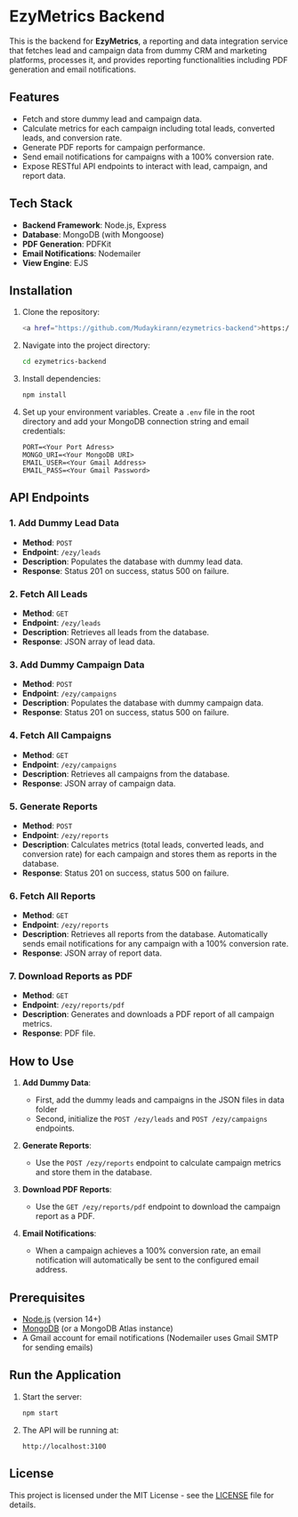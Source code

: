 # EzyMetrics Backend

This is the backend for **EzyMetrics**, a reporting and data integration service that fetches lead and campaign data from dummy CRM and marketing platforms, processes it, and provides reporting functionalities including PDF generation and email notifications.

## Features
- Fetch and store dummy lead and campaign data.
- Calculate metrics for each campaign including total leads, converted leads, and conversion rate.
- Generate PDF reports for campaign performance.
- Send email notifications for campaigns with a 100% conversion rate.
- Expose RESTful API endpoints to interact with lead, campaign, and report data.

## Tech Stack
- **Backend Framework**: Node.js, Express
- **Database**: MongoDB (with Mongoose)
- **PDF Generation**: PDFKit
- **Email Notifications**: Nodemailer
- **View Engine**: EJS

## Installation

1. Clone the repository:

    ```bash
    <a href="https://github.com/Mudaykirann/ezymetrics-backend">https://github.com/Mudaykirann/ezymetrics-backend</a>
    ```

3. Navigate into the project directory:

    ```bash
    cd ezymetrics-backend
    ```

4. Install dependencies:

    ```bash
    npm install
    ```

5. Set up your environment variables. Create a `.env` file in the root directory and add your MongoDB connection string and email credentials:

    ```plaintext
    PORT=<Your Port Adress>
    MONGO_URI=<Your MongoDB URI>
    EMAIL_USER=<Your Gmail Address>
    EMAIL_PASS=<Your Gmail Password>
    ```

## API Endpoints

### 1. Add Dummy Lead Data
- **Method**: `POST`
- **Endpoint**: `/ezy/leads`
- **Description**: Populates the database with dummy lead data.
- **Response**: Status 201 on success, status 500 on failure.

### 2. Fetch All Leads
- **Method**: `GET`
- **Endpoint**: `/ezy/leads`
- **Description**: Retrieves all leads from the database.
- **Response**: JSON array of lead data.

### 3. Add Dummy Campaign Data
- **Method**: `POST`
- **Endpoint**: `/ezy/campaigns`
- **Description**: Populates the database with dummy campaign data.
- **Response**: Status 201 on success, status 500 on failure.

### 4. Fetch All Campaigns
- **Method**: `GET`
- **Endpoint**: `/ezy/campaigns`
- **Description**: Retrieves all campaigns from the database.
- **Response**: JSON array of campaign data.

### 5. Generate Reports
- **Method**: `POST`
- **Endpoint**: `/ezy/reports`
- **Description**: Calculates metrics (total leads, converted leads, and conversion rate) for each campaign and stores them as reports in the database.
- **Response**: Status 201 on success, status 500 on failure.

### 6. Fetch All Reports
- **Method**: `GET`
- **Endpoint**: `/ezy/reports`
- **Description**: Retrieves all reports from the database. Automatically sends email notifications for any campaign with a 100% conversion rate.
- **Response**: JSON array of report data.

### 7. Download Reports as PDF
- **Method**: `GET`
- **Endpoint**: `/ezy/reports/pdf`
- **Description**: Generates and downloads a PDF report of all campaign metrics.
- **Response**: PDF file.

## How to Use

1. **Add Dummy Data**:
    - First, add the dummy leads and campaigns in the JSON files in data folder
    - Second, initialize the  `POST /ezy/leads` and `POST /ezy/campaigns` endpoints.

3. **Generate Reports**:
    - Use the `POST /ezy/reports` endpoint to calculate campaign metrics and store them in the database.

4. **Download PDF Reports**:
    - Use the `GET /ezy/reports/pdf` endpoint to download the campaign report as a PDF.

5. **Email Notifications**:
    - When a campaign achieves a 100% conversion rate, an email notification will automatically be sent to the configured email address.

## Prerequisites

- [Node.js](https://nodejs.org/) (version 14+)
- [MongoDB](https://www.mongodb.com/) (or a MongoDB Atlas instance)
- A Gmail account for email notifications (Nodemailer uses Gmail SMTP for sending emails)

## Run the Application

1. Start the server:

    ```bash
    npm start
    ```

2. The API will be running at:

    ```
    http://localhost:3100
    ```

## License

This project is licensed under the MIT License - see the [LICENSE](LICENSE) file for details.

